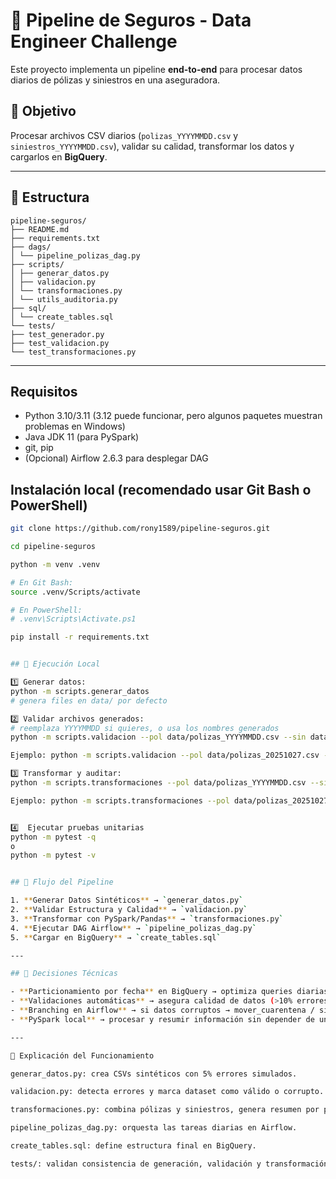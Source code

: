 # 🏦 Pipeline de Seguros - Data Engineer Challenge

Este proyecto implementa un pipeline **end-to-end** para procesar datos diarios de pólizas y siniestros en una aseguradora.

## 🚀 Objetivo

Procesar archivos CSV diarios (`polizas_YYYYMMDD.csv` y `siniestros_YYYYMMDD.csv`), validar su calidad, transformar los datos y cargarlos en **BigQuery**.

---

## 🧱 Estructura
```
pipeline-seguros/
├── README.md
├── requirements.txt
├── dags/
│ └── pipeline_polizas_dag.py
├── scripts/
│ ├── generar_datos.py
│ ├── validacion.py
│ └── transformaciones.py
│ └── utils_auditoria.py
├── sql/
│ └── create_tables.sql
└── tests/
├── test_generador.py
├── test_validacion.py
└── test_transformaciones.py
```
---

## Requisitos

- Python 3.10/3.11 (3.12 puede funcionar, pero algunos paquetes muestran problemas en Windows)
- Java JDK 11 (para PySpark)
- git, pip
- (Opcional) Airflow 2.6.3 para desplegar DAG

## Instalación local (recomendado usar Git Bash o PowerShell)

```bash
git clone https://github.com/rony1589/pipeline-seguros.git

cd pipeline-seguros

python -m venv .venv

# En Git Bash:
source .venv/Scripts/activate

# En PowerShell:
# .venv\Scripts\Activate.ps1

pip install -r requirements.txt


## 🧪 Ejecución Local

1️⃣ Generar datos:
python -m scripts.generar_datos
# genera files en data/ por defecto

2️⃣ Validar archivos generados:
# reemplaza YYYYMMDD si quieres, o usa los nombres generados
python -m scripts.validacion --pol data/polizas_YYYYMMDD.csv --sin data/siniestros_YYYYMMDD.csv

Ejemplo: python -m scripts.validacion --pol data/polizas_20251027.csv --sin data/siniestros_20251027.csv

3️⃣ Transformar y auditar:
python -m scripts.transformaciones --pol data/polizas_YYYYMMDD.csv --sin data/siniestros_YYYYMMDD.csv --out data

Ejemplo: python -m scripts.transformaciones --pol data/polizas_20251027.csv --sin data/siniestros_20251027.csv --out data


4️⃣  Ejecutar pruebas unitarias
python -m pytest -q
o
python -m pytest -v


## 🧩 Flujo del Pipeline

1. **Generar Datos Sintéticos** → `generar_datos.py`
2. **Validar Estructura y Calidad** → `validacion.py`
3. **Transformar con PySpark/Pandas** → `transformaciones.py`
4. **Ejecutar DAG Airflow** → `pipeline_polizas_dag.py`
5. **Cargar en BigQuery** → `create_tables.sql`

---

## 🧠 Decisiones Técnicas

- **Particionamiento por fecha** en BigQuery → optimiza queries diarias.
- **Validaciones automáticas** → asegura calidad de datos (>10% errores = cuarentena).
- **Branching en Airflow** → si datos corruptos → mover_cuarentena / si válidos → procesar.
- **PySpark local** → procesar y resumir información sin depender de un cluster.

---

🧠 Explicación del Funcionamiento

generar_datos.py: crea CSVs sintéticos con 5% errores simulados.

validacion.py: detecta errores y marca dataset como válido o corrupto.

transformaciones.py: combina pólizas y siniestros, genera resumen por producto.

pipeline_polizas_dag.py: orquesta las tareas diarias en Airflow.

create_tables.sql: define estructura final en BigQuery.

tests/: validan consistencia de generación, validación y transformación.

```
